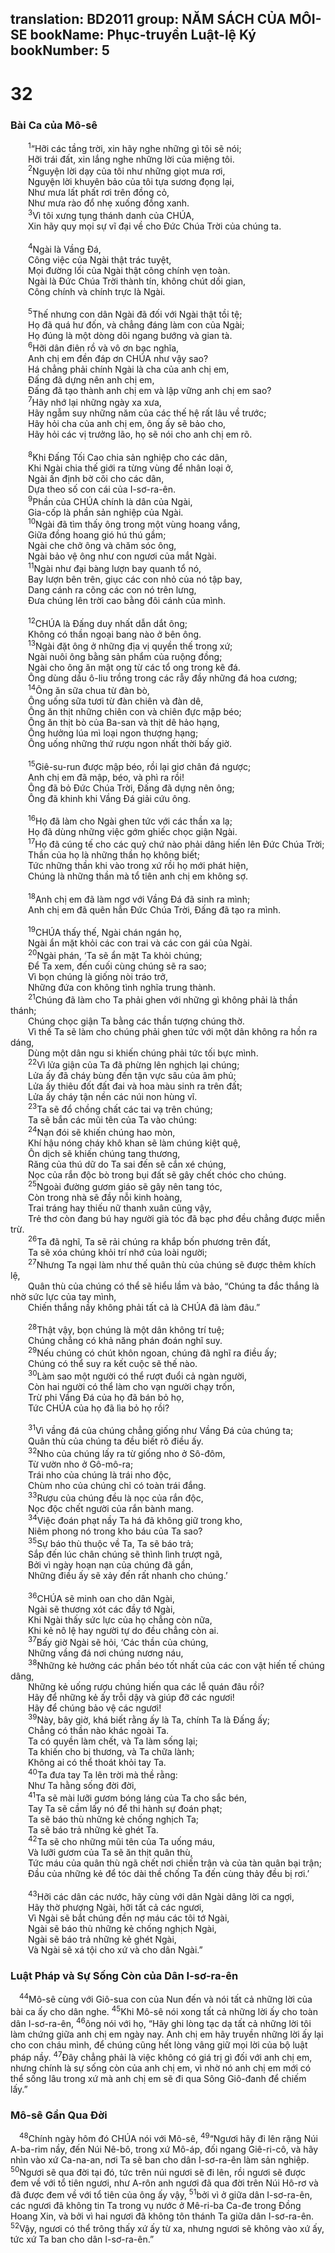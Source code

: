 translation: BD2011
group: NĂM SÁCH CỦA MÔI-SE
bookName: Phục-truyền Luật-lệ Ký 
bookNumber: 5
-------

<div class="title"><h1>32</h1><h3>Bài Ca của Mô-sê</h3></div>
<span class="verse phu_32_1">  <sup>1</sup>“Hỡi các tầng trời, xin hãy nghe những gì tôi sẽ nói;<br/>  Hỡi trái đất, xin lắng nghe những lời của miệng tôi.<br/></span>
<span class="verse phu_32_2">  <sup>2</sup>Nguyện lời dạy của tôi như những giọt mưa rơi,<br/>  Nguyện lời khuyên bảo của tôi tựa sương đọng lại,<br/>  Như mưa lất phất rơi trên đồng cỏ,<br/>  Như mưa rào đổ nhẹ xuống đồng xanh.<br/></span>
<span class="verse phu_32_3">  <sup>3</sup>Vì tôi xưng tụng thánh danh của CHÚA,<br/>  Xin hãy quy mọi sự vĩ đại về cho Ðức Chúa Trời của chúng ta.<br/><br/></span>
<span class="verse phu_32_4">  <sup>4</sup>Ngài là Vầng Ðá,<br/>  Công việc của Ngài thật trác tuyệt,<br/>  Mọi đường lối của Ngài thật công chính vẹn toàn.<br/>  Ngài là Ðức Chúa Trời thành tín, không chút dối gian,<br/>  Công chính và chính trực là Ngài.<br/><br/></span>
<span class="verse phu_32_5">  <sup>5</sup>Thế nhưng con dân Ngài đã đối với Ngài thật tồi tệ;<br/>  Họ đã quá hư đốn, và chẳng đáng làm con của Ngài;<br/>  Họ đúng là một dòng dõi ngang bướng và gian tà.<br/></span>
<span class="verse phu_32_6">  <sup>6</sup>Hỡi dân điên rồ và vô ơn bạc nghĩa,<br/>  Anh chị em đền đáp ơn CHÚA như vậy sao?<br/>  Há chẳng phải chính Ngài là cha của anh chị em,<br/>  Ðấng đã dựng nên anh chị em,<br/>  Ðấng đã tạo thành anh chị em và lập vững anh chị em sao?<br/></span>
<span class="verse phu_32_7">  <sup>7</sup>Hãy nhớ lại những ngày xa xưa,<br/>  Hãy ngẫm suy những năm của các thế hệ rất lâu về trước;<br/>  Hãy hỏi cha của anh chị em, ông ấy sẽ bảo cho,<br/>  Hãy hỏi các vị trưởng lão, họ sẽ nói cho anh chị em rõ.<br/><br/></span>
<span class="verse phu_32_8">  <sup>8</sup>Khi Ðấng Tối Cao chia sản nghiệp cho các dân,<br/>  Khi Ngài chia thế giới ra từng vùng để nhân loại ở,<br/>  Ngài ấn định bờ cõi cho các dân,<br/>  Dựa theo số con cái của I-sơ-ra-ên. <br/></span>
<span class="verse phu_32_9">  <sup>9</sup>Phần của CHÚA chính là dân của Ngài,<br/>  Gia-cốp là phần sản nghiệp của Ngài.<br/></span>
<span class="verse phu_32_10">  <sup>10</sup>Ngài đã tìm thấy ông trong một vùng hoang vắng,<br/>  Giữa đồng hoang gió hú thú gầm;<br/>  Ngài che chở ông và chăm sóc ông,<br/>  Ngài bảo vệ ông như con ngươi của mắt Ngài.<br/></span>
<span class="verse phu_32_11">  <sup>11</sup>Ngài như đại bàng lượn bay quanh tổ nó,<br/>  Bay lượn bên trên, giục các con nhỏ của nó tập bay,<br/>  Dang cánh ra cõng các con nó trên lưng,<br/>  Ðưa chúng lên trời cao bằng đôi cánh của mình.<br/><br/></span>
<span class="verse phu_32_12">  <sup>12</sup>CHÚA là Ðấng duy nhất dẫn dắt ông;<br/>  Không có thần ngoại bang nào ở bên ông.<br/></span>
<span class="verse phu_32_13">  <sup>13</sup>Ngài đặt ông ở những địa vị quyền thế trong xứ; <br/>  Ngài nuôi ông bằng sản phẩm của ruộng đồng;<br/>  Ngài cho ông ăn mật ong từ các tổ ong trong kẽ đá.<br/>  Ông dùng dầu ô-liu trồng trong các rẫy đầy những đá hoa cương;<br/></span>
<span class="verse phu_32_14">  <sup>14</sup>Ông ăn sữa chua từ đàn bò,<br/>  Ông uống sữa tươi từ đàn chiên và đàn dê,<br/>  Ông ăn thịt những chiên con và chiên đực mập béo;<br/>  Ông ăn thịt bò của Ba-san và thịt dê hảo hạng,<br/>  Ông hưởng lúa mì loại ngon thượng hạng;<br/>  Ông uống những thứ rượu ngon nhất thời bấy giờ.<br/><br/></span>
<span class="verse phu_32_15">  <sup>15</sup>Giê-su-run được mập béo, rồi lại giơ chân đá ngược;<br/>  Anh chị em đã mập, béo, và phì ra rồi!<br/>  Ông đã bỏ Ðức Chúa Trời, Ðấng đã dựng nên ông;<br/>  Ông đã khinh khi Vầng Ðá giải cứu ông.<br/><br/></span>
<span class="verse phu_32_16">  <sup>16</sup>Họ đã làm cho Ngài ghen tức với các thần xa lạ;<br/>  Họ đã dùng những việc gớm ghiếc chọc giận Ngài.<br/></span>
<span class="verse phu_32_17">  <sup>17</sup>Họ đã cúng tế cho các quỷ chứ nào phải dâng hiến lên Ðức Chúa Trời;<br/>  Thần của họ là những thần họ không biết;<br/>  Tức những thần khi vào trong xứ rồi họ mới phát hiện,<br/>  Chúng là những thần mà tổ tiên anh chị em không sợ.<br/><br/></span>
<span class="verse phu_32_18">  <sup>18</sup>Anh chị em đã làm ngơ với Vầng Ðá đã sinh ra mình;<br/>  Anh chị em đã quên hẳn Ðức Chúa Trời, Ðấng đã tạo ra mình.<br/><br/></span>
<span class="verse phu_32_19">  <sup>19</sup>CHÚA thấy thế, Ngài chán ngán họ,<br/>  Ngài ẩn mặt khỏi các con trai và các con gái của Ngài.<br/></span>
<span class="verse phu_32_20">  <sup>20</sup>Ngài phán, ‘Ta sẽ ẩn mặt Ta khỏi chúng;<br/>  Ðể Ta xem, đến cuối cùng chúng sẽ ra sao;<br/>  Vì bọn chúng là giống nòi tráo trở,<br/>  Những đứa con không tình nghĩa trung thành.<br/></span>
<span class="verse phu_32_21">  <sup>21</sup>Chúng đã làm cho Ta phải ghen với những gì không phải là thần thánh;<br/>  Chúng chọc giận Ta bằng các thần tượng chúng thờ.<br/>  Vì thế Ta sẽ làm cho chúng phải ghen tức với một dân không ra hồn ra dáng,<br/>  Dùng một dân ngu si khiến chúng phải tức tối bực mình.<br/></span>
<span class="verse phu_32_22">  <sup>22</sup>Vì lửa giận của Ta đã phừng lên nghịch lại chúng;<br/>  Lửa ấy đã cháy bùng đến tận vực sâu của âm phủ;<br/>  Lửa ấy thiêu đốt đất đai và hoa màu sinh ra trên đất;<br/>  Lửa ấy cháy tận nền các núi non hùng vĩ.<br/></span>
<span class="verse phu_32_23">  <sup>23</sup>Ta sẽ đổ chồng chất các tai vạ trên chúng;<br/>  Ta sẽ bắn các mũi tên của Ta vào chúng:<br/></span>
<span class="verse phu_32_24">  <sup>24</sup>Nạn đói sẽ khiến chúng hao mòn,<br/>  Khí hậu nóng cháy khô khan sẽ làm chúng kiệt quệ,<br/>  Ôn dịch sẽ khiến chúng tang thương,<br/>  Răng của thú dữ do Ta sai đến sẽ cắn xé chúng,<br/>  Nọc của rắn độc bò trong bụi đất sẽ gây chết chóc cho chúng.<br/></span>
<span class="verse phu_32_25">  <sup>25</sup>Ngoài đường gươm giáo sẽ gây nên tang tóc,<br/>  Còn trong nhà sẽ đầy nỗi kinh hoàng,<br/>  Trai tráng hay thiếu nữ thanh xuân cũng vậy,<br/>  Trẻ thơ còn đang bú hay người già tóc đã bạc phơ đều chẳng được miễn trừ.<br/></span>
<span class="verse phu_32_26">  <sup>26</sup>Ta đã nghĩ, Ta sẽ rải chúng ra khắp bốn phương trên đất,<br/>  Ta sẽ xóa chúng khỏi trí nhớ của loài người;<br/></span>
<span class="verse phu_32_27">  <sup>27</sup>Nhưng Ta ngại làm như thế quân thù của chúng sẽ được thêm khích lệ,<br/>  Quân thù của chúng có thể sẽ hiểu lầm và bảo, “Chúng ta đắc thắng là nhờ sức lực của tay mình,<br/>  Chiến thắng nầy không phải tất cả là CHÚA đã làm đâu.”<br/><br/></span>
<span class="verse phu_32_28">  <sup>28</sup>Thật vậy, bọn chúng là một dân không trí tuệ;<br/>  Chúng chẳng có khả năng phán đoán nghĩ suy.<br/></span>
<span class="verse phu_32_29">  <sup>29</sup>Nếu chúng có chút khôn ngoan, chúng đã nghĩ ra điều ấy;<br/>  Chúng có thể suy ra kết cuộc sẽ thế nào.<br/></span>
<span class="verse phu_32_30">  <sup>30</sup>Làm sao một người có thể rượt đuổi cả ngàn người,<br/>  Còn hai người có thể làm cho vạn người chạy trốn,<br/>  Trừ phi Vầng Ðá của họ đã bán bỏ họ,<br/>  Tức CHÚA của họ đã lìa bỏ họ rồi?<br/><br/></span>
<span class="verse phu_32_31">  <sup>31</sup>Vì vầng đá của chúng chẳng giống như Vầng Ðá của chúng ta;<br/>  Quân thù của chúng ta đều biết rõ điều ấy.<br/></span>
<span class="verse phu_32_32">  <sup>32</sup>Nho của chúng lấy ra từ giống nho ở Sô-đôm,<br/>  Từ vườn nho ở Gô-mô-ra;<br/>  Trái nho của chúng là trái nho độc,<br/>  Chùm nho của chúng chỉ có toàn trái đắng.<br/></span>
<span class="verse phu_32_33">  <sup>33</sup>Rượu của chúng đều là nọc của rắn độc, <br/>  Nọc độc chết người của rắn bành mang.<br/></span>
<span class="verse phu_32_34">  <sup>34</sup>Việc đoán phạt nầy Ta há đã không giữ trong kho,<br/>  Niêm phong nó trong kho báu của Ta sao?<br/></span>
<span class="verse phu_32_35">  <sup>35</sup>Sự báo thù thuộc về Ta, Ta sẽ báo trả;<br/>  Sắp đến lúc chân chúng sẽ thình lình trượt ngã,<br/>  Bởi vì ngày hoạn nạn của chúng đã gần,<br/>  Những điều ấy sẽ xảy đến rất nhanh cho chúng.’<br/><br/></span>
<span class="verse phu_32_36">  <sup>36</sup>CHÚA sẽ minh oan cho dân Ngài,<br/>  Ngài sẽ thương xót các đầy tớ Ngài,<br/>  Khi Ngài thấy sức lực của họ chẳng còn nữa,<br/>  Khi kẻ nô lệ hay người tự do đều chẳng còn ai.<br/></span>
<span class="verse phu_32_37">  <sup>37</sup>Bấy giờ Ngài sẽ hỏi, ‘Các thần của chúng,<br/>  Những vầng đá nơi chúng nương náu,<br/></span>
<span class="verse phu_32_38">  <sup>38</sup>Những kẻ hưởng các phần béo tốt nhất của các con vật hiến tế chúng dâng,<br/>  Những kẻ uống rượu chúng hiến qua các lễ quán đâu rồi?<br/>  Hãy để những kẻ ấy trỗi dậy và giúp đỡ các ngươi!<br/>  Hãy để chúng bảo vệ các ngươi!<br/></span>
<span class="verse phu_32_39">  <sup>39</sup>Này, bây giờ, khá biết rằng ấy là Ta, chính Ta là Ðấng ấy;<br/>  Chẳng có thần nào khác ngoài Ta. <br/>  Ta có quyền làm chết, và Ta làm sống lại;<br/>  Ta khiến cho bị thương, và Ta chữa lành;<br/>  Không ai có thể thoát khỏi tay Ta.<br/></span>
<span class="verse phu_32_40">  <sup>40</sup>Ta đưa tay Ta lên trời mà thề rằng:<br/>  Như Ta hằng sống đời đời,<br/></span>
<span class="verse phu_32_41">  <sup>41</sup>Ta sẽ mài lưỡi gươm bóng láng của Ta cho sắc bén,<br/>  Tay Ta sẽ cầm lấy nó để thi hành sự đoán phạt;<br/>  Ta sẽ báo thù những kẻ chống nghịch Ta;<br/>  Ta sẽ báo trả những kẻ ghét Ta.<br/></span>
<span class="verse phu_32_42">  <sup>42</sup>Ta sẽ cho những mũi tên của Ta uống máu,<br/>  Và lưỡi gươm của Ta sẽ ăn thịt quân thù,<br/>  Tức máu của quân thù ngã chết nơi chiến trận và của tàn quân bại trận;<br/>  Ðầu của những kẻ để tóc dài thề chống Ta đến cùng thảy đều bị rơi.’<br/><br/></span>
<span class="verse phu_32_43">  <sup>43</sup>Hỡi các dân các nước, hãy cùng với dân Ngài dâng lời ca ngợi,<br/>  Hãy thờ phượng Ngài, hỡi tất cả các ngươi, <br/>  Vì Ngài sẽ bắt chúng đền nợ máu các tôi tớ Ngài,<br/>  Ngài sẽ báo thù những kẻ chống nghịch Ngài,<br/>  Ngài sẽ báo trả những kẻ ghét Ngài, <br/>  Và Ngài sẽ xá tội cho xứ và cho dân Ngài.”<br/></span>
<div class="title"><h3>Luật Pháp và Sự Sống Còn của Dân I-sơ-ra-ên</h3></div>
<span class="verse phu_32_44"> <sup>44</sup>Mô-sê cùng với Giô-sua con của Nun đến và nói tất cả những lời của bài ca ấy cho dân nghe. </span>
<span class="verse phu_32_45"><sup>45</sup>Khi Mô-sê nói xong tất cả những lời ấy cho toàn dân I-sơ-ra-ên, </span>
<span class="verse phu_32_46"><sup>46</sup>ông nói với họ, “Hãy ghi lòng tạc dạ tất cả những lời tôi làm chứng giữa anh chị em ngày nay. Anh chị em hãy truyền những lời ấy lại cho con cháu mình, để chúng cũng hết lòng vâng giữ mọi lời của bộ luật pháp nầy. </span>
<span class="verse phu_32_47"><sup>47</sup>Ðây chẳng phải là việc không có giá trị gì đối với anh chị em, nhưng chính là sự sống còn của anh chị em, vì nhờ nó anh chị em mới có thể sống lâu trong xứ mà anh chị em sẽ đi qua Sông Giô-đanh để chiếm lấy.”<br/></span>
<div class="title"><h3>Mô-sê Gần Qua Ðời</h3></div>
<span class="verse phu_32_48"> <sup>48</sup>Chính ngày hôm đó CHÚA nói với Mô-sê, </span>
<span class="verse phu_32_49"><sup>49</sup>“Ngươi hãy đi lên rặng Núi A-ba-rim nầy, đến Núi Nê-bô, trong xứ Mô-áp, đối ngang Giê-ri-cô, và hãy nhìn vào xứ Ca-na-an, nơi Ta sẽ ban cho dân I-sơ-ra-ên làm sản nghiệp. </span>
<span class="verse phu_32_50"><sup>50</sup>Ngươi sẽ qua đời tại đó, tức trên núi ngươi sẽ đi lên, rồi ngươi sẽ được đem về với tổ tiên ngươi, như A-rôn anh ngươi đã qua đời trên Núi Hô-rơ và đã được đem về với tổ tiên của ông ấy vậy, </span>
<span class="verse phu_32_51"><sup>51</sup>bởi vì ở giữa dân I-sơ-ra-ên, các ngươi đã không tin Ta trong vụ nước ở Mê-ri-ba Ca-đe trong Ðồng Hoang Xin, và bởi vì hai ngươi đã không tôn thánh Ta giữa dân I-sơ-ra-ên. </span>
<span class="verse phu_32_52"><sup>52</sup>Vậy, ngươi có thể trông thấy xứ ấy từ xa, nhưng ngươi sẽ không vào xứ ấy, tức xứ Ta ban cho dân I-sơ-ra-ên.”<br/></span>
